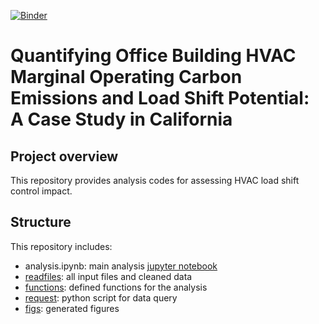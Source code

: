 [![Binder](https://mybinder.org/badge_logo.svg)](https://mybinder.org/v2/gh/ZAY630/ls_sdh/HEAD?labpath=analysis.ipynb)

# Quantifying Office Building HVAC Marginal Operating Carbon Emissions and Load Shift Potential: A Case Study in California #
## Project overview ##
This repository provides analysis codes for assessing HVAC load shift control impact.

## Structure ##
This repository includes: 
* analysis.ipynb: main analysis [jupyter notebook](https://mybinder.org/v2/gh/ZAY630/ls_sdh/HEAD?labpath=analysis.ipynb)
* [readfiles](readfiles/): all input files and cleaned data
* [functions](functions/): defined functions for the analysis
* [request](request/): python script for data query
* [figs](figs/): generated figures
